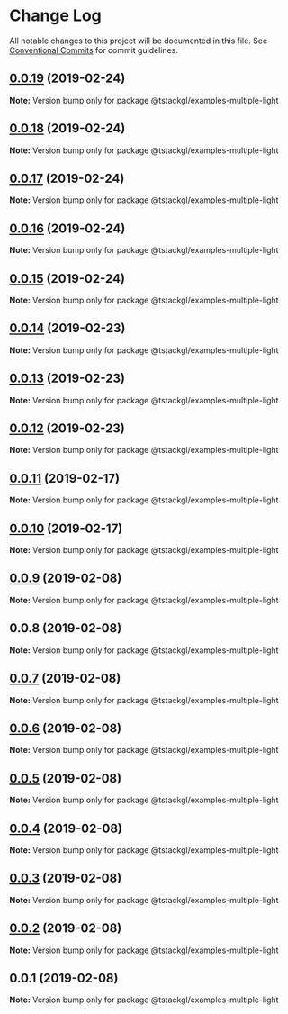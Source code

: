 # Change Log

All notable changes to this project will be documented in this file.
See [Conventional Commits](https://conventionalcommits.org) for commit guidelines.

## [0.0.19](https://github.com/nkint/tstackgl/compare/@tstackgl/examples-multiple-light@0.0.18...@tstackgl/examples-multiple-light@0.0.19) (2019-02-24)

**Note:** Version bump only for package @tstackgl/examples-multiple-light





## [0.0.18](https://github.com/nkint/tstackgl/compare/@tstackgl/examples-multiple-light@0.0.17...@tstackgl/examples-multiple-light@0.0.18) (2019-02-24)

**Note:** Version bump only for package @tstackgl/examples-multiple-light





## [0.0.17](https://github.com/nkint/tstackgl/compare/@tstackgl/examples-multiple-light@0.0.16...@tstackgl/examples-multiple-light@0.0.17) (2019-02-24)

**Note:** Version bump only for package @tstackgl/examples-multiple-light





## [0.0.16](https://github.com/nkint/tstackgl/compare/@tstackgl/examples-multiple-light@0.0.15...@tstackgl/examples-multiple-light@0.0.16) (2019-02-24)

**Note:** Version bump only for package @tstackgl/examples-multiple-light





## [0.0.15](https://github.com/nkint/tstackgl/compare/@tstackgl/examples-multiple-light@0.0.14...@tstackgl/examples-multiple-light@0.0.15) (2019-02-24)

**Note:** Version bump only for package @tstackgl/examples-multiple-light





## [0.0.14](https://github.com/nkint/tstackgl/compare/@tstackgl/examples-multiple-light@0.0.13...@tstackgl/examples-multiple-light@0.0.14) (2019-02-23)

**Note:** Version bump only for package @tstackgl/examples-multiple-light





## [0.0.13](https://github.com/nkint/tstackgl/compare/@tstackgl/examples-multiple-light@0.0.12...@tstackgl/examples-multiple-light@0.0.13) (2019-02-23)

**Note:** Version bump only for package @tstackgl/examples-multiple-light





## [0.0.12](https://github.com/nkint/tstackgl/compare/@tstackgl/examples-multiple-light@0.0.11...@tstackgl/examples-multiple-light@0.0.12) (2019-02-23)

**Note:** Version bump only for package @tstackgl/examples-multiple-light





## [0.0.11](https://github.com/nkint/tstackgl/compare/@tstackgl/examples-multiple-light@0.0.10...@tstackgl/examples-multiple-light@0.0.11) (2019-02-17)

**Note:** Version bump only for package @tstackgl/examples-multiple-light





## [0.0.10](https://github.com/nkint/tstackgl/compare/@tstackgl/examples-multiple-light@0.0.9...@tstackgl/examples-multiple-light@0.0.10) (2019-02-17)

**Note:** Version bump only for package @tstackgl/examples-multiple-light





## [0.0.9](https://github.com/nkint/tstackgl/compare/@tstackgl/examples-multiple-light@0.0.8...@tstackgl/examples-multiple-light@0.0.9) (2019-02-08)

**Note:** Version bump only for package @tstackgl/examples-multiple-light





## 0.0.8 (2019-02-08)

**Note:** Version bump only for package @tstackgl/examples-multiple-light





## [0.0.7](https://github.com/nkint/tstackgl/compare/@tstackgl/examples-multiple-light@0.0.3...@tstackgl/examples-multiple-light@0.0.7) (2019-02-08)

**Note:** Version bump only for package @tstackgl/examples-multiple-light





## [0.0.6](https://github.com/nkint/tstackgl/compare/@tstackgl/examples-multiple-light@0.0.3...@tstackgl/examples-multiple-light@0.0.6) (2019-02-08)

**Note:** Version bump only for package @tstackgl/examples-multiple-light





## [0.0.5](https://github.com/nkint/tstackgl/compare/@tstackgl/examples-multiple-light@0.0.3...@tstackgl/examples-multiple-light@0.0.5) (2019-02-08)

**Note:** Version bump only for package @tstackgl/examples-multiple-light





## [0.0.4](https://github.com/nkint/tstackgl/compare/@tstackgl/examples-multiple-light@0.0.3...@tstackgl/examples-multiple-light@0.0.4) (2019-02-08)

**Note:** Version bump only for package @tstackgl/examples-multiple-light





## [0.0.3](https://github.com/nkint/tstackgl/compare/@tstackgl/examples-multiple-light@0.0.2...@tstackgl/examples-multiple-light@0.0.3) (2019-02-08)

**Note:** Version bump only for package @tstackgl/examples-multiple-light





## [0.0.2](https://github.com/nkint/tstackgl/compare/@tstackgl/examples-multiple-light@0.0.1...@tstackgl/examples-multiple-light@0.0.2) (2019-02-08)

**Note:** Version bump only for package @tstackgl/examples-multiple-light





## 0.0.1 (2019-02-08)

**Note:** Version bump only for package @tstackgl/examples-multiple-light
